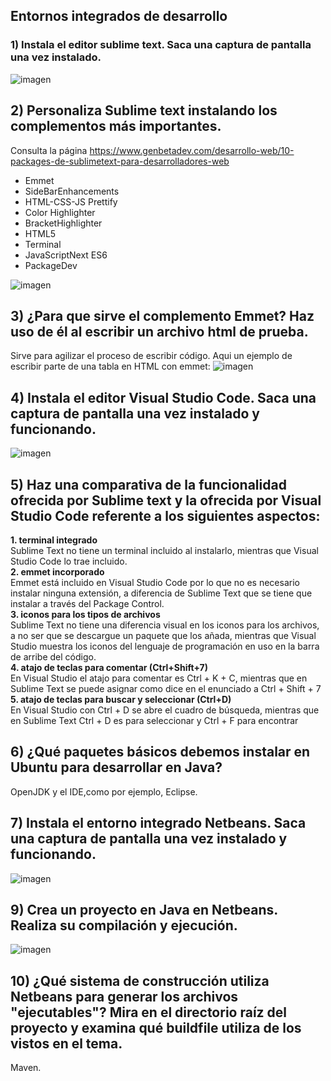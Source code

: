 ## **Entornos integrados de desarrollo**

### 1) Instala el editor sublime text. Saca una captura de pantalla una vez instalado.

![imagen](https://raw.githubusercontent.com/Jesusjp759/Apuntes_ED/main/Imagenes/sublimetext.png)

## 2) Personaliza Sublime text instalando los complementos más importantes. 
Consulta la página https://www.genbetadev.com/desarrollo-web/10-packages-de-sublimetext-para-desarrolladores-web

- Emmet
- SideBarEnhancements
- HTML-CSS-JS Prettify
- Color Highlighter
- BracketHighlighter 
- HTML5
- Terminal
- JavaScriptNext ES6
- PackageDev

![imagen](https://raw.githubusercontent.com/Jesusjp759/Apuntes_ED/main/Imagenes/sublimeextension.png)

## 3) ¿Para que sirve el complemento Emmet? Haz uso de él al escribir un archivo html de prueba.
Sirve para agilizar el proceso de escribir código. Aqui un ejemplo de escribir parte de una tabla en HTML con emmet:
![imagen](https://raw.githubusercontent.com/Jesusjp759/Apuntes_ED/main/Imagenes/sublimemmet.png)

## 4) Instala el editor Visual Studio Code. Saca una captura de pantalla una vez instalado y funcionando.
![imagen](https://raw.githubusercontent.com/Jesusjp759/Apuntes_ED/main/Imagenes/vscode.png)

## 5) Haz una comparativa de la funcionalidad ofrecida por Sublime text y la ofrecida por Visual Studio Code referente a los siguientes aspectos:

   **1. terminal integrado** <br>
Sublime Text no tiene un terminal incluido al instalarlo, mientras que Visual Studio Code lo trae incluido.<br>
   **2. emmet incorporado**<br>
Emmet está incluido en Visual Studio Code por lo que no es necesario instalar ninguna extensión, a diferencia de Sublime Text que se tiene que instalar a través del Package Control.<br>
   **3. iconos para los tipos de archivos**<br>
Sublime Text no tiene una diferencia visual en los iconos para los archivos, a no ser que se descargue un paquete que los añada, mientras que Visual Studio muestra los iconos del lenguaje de programación en uso en la barra de arribe del código.<br>
   **4. atajo de teclas para comentar (Ctrl+Shift+7)**<br>
En Visual Studio el atajo para comentar es Ctrl + K + C, mientras que en Sublime Text se puede asignar como dice en el enunciado a Ctrl + Shift + 7<br>
   **5. atajo de teclas para buscar y seleccionar (Ctrl+D)**<br>
En Visual Studio con Ctrl + D se abre el cuadro de búsqueda, mientras que en Sublime Text Ctrl + D es para seleccionar y Ctrl + F para encontrar<br>

## 6) ¿Qué paquetes básicos debemos instalar en Ubuntu para desarrollar en Java?
OpenJDK y el IDE,como por ejemplo, Eclipse.

## 7) Instala el entorno integrado Netbeans. Saca una captura de pantalla una vez instalado y funcionando. 
![imagen](https://raw.githubusercontent.com/Jesusjp759/Apuntes_ED/main/Imagenes/netbeans.png)

## 9) Crea un proyecto en Java en Netbeans. Realiza su compilación y ejecución.
![imagen](https://raw.githubusercontent.com/Jesusjp759/Apuntes_ED/main/Imagenes/ejemplonetbeans.png)

## 10) ¿Qué sistema de construcción utiliza Netbeans para generar los archivos "ejecutables"? Mira en el directorio raíz del proyecto y examina qué buildfile utiliza de los vistos en el tema.
Maven.
